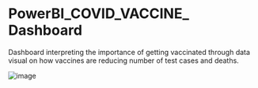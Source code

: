 # PowerBI_COVID_VACCINE_ Dashboard


Dashboard interpreting the importance of getting vaccinated through data visual on how vaccines are reducing number of test cases and deaths.

![image](https://user-images.githubusercontent.com/90714678/133442385-b67e9bfd-562e-4feb-b256-59b1a906c68c.png)
